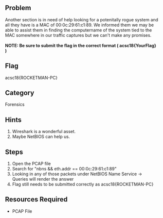 ## Problem
Another section is in need of help looking for a potenitally rogue system and all they have is a MAC of 00:0c:29:61:c1:89. We informed them we may be able to assist them in finding the computername of the system tied to the MAC somewhere in our traffic captures but we can't make any promises.<br><br>
**NOTE:  Be sure to submit the flag in the correct format ( acsc18{YourFlag} )**

## Flag
acsc18{ROCKETMAN-PC}

## Category
Forensics

## Hints
1. Wireshark is a wonderful asset.
1. Maybe NetBIOS can help us.

## Steps
1. Open the PCAP file
1. Search for "nbns && eth.addr == 00:0c:29:61:c1:89"
1. Looking in any of those packets under NetBIOS Name Service -> Queries will render the answer
1. Flag still needs to be submitted correctly as acsc18{ROCKETMAN-PC}

## Resources Required
* PCAP File
